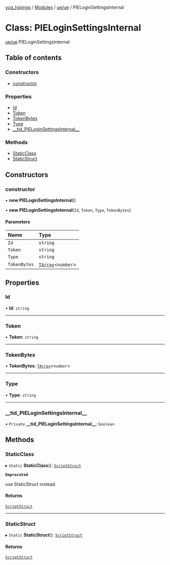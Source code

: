 [yug_typings](../README.md) / [Modules](../modules.md) / [ue/ue](../modules/ue_ue.md) / PIELoginSettingsInternal

# Class: PIELoginSettingsInternal

[ue/ue](../modules/ue_ue.md).PIELoginSettingsInternal

## Table of contents

### Constructors

- [constructor](ue_ue.PIELoginSettingsInternal.md#constructor)

### Properties

- [Id](ue_ue.PIELoginSettingsInternal.md#id)
- [Token](ue_ue.PIELoginSettingsInternal.md#token)
- [TokenBytes](ue_ue.PIELoginSettingsInternal.md#tokenbytes)
- [Type](ue_ue.PIELoginSettingsInternal.md#type)
- [\_\_tid\_PIELoginSettingsInternal\_\_](ue_ue.PIELoginSettingsInternal.md#__tid_pieloginsettingsinternal__)

### Methods

- [StaticClass](ue_ue.PIELoginSettingsInternal.md#staticclass)
- [StaticStruct](ue_ue.PIELoginSettingsInternal.md#staticstruct)

## Constructors

### constructor

• **new PIELoginSettingsInternal**()

• **new PIELoginSettingsInternal**(`Id`, `Token`, `Type`, `TokenBytes`)

#### Parameters

| Name | Type |
| :------ | :------ |
| `Id` | `string` |
| `Token` | `string` |
| `Type` | `string` |
| `TokenBytes` | [`TArray`](../interfaces/ue_puerts.TArray.md)<`number`\> |

## Properties

### Id

• **Id**: `string`

___

### Token

• **Token**: `string`

___

### TokenBytes

• **TokenBytes**: [`TArray`](../interfaces/ue_puerts.TArray.md)<`number`\>

___

### Type

• **Type**: `string`

___

### \_\_tid\_PIELoginSettingsInternal\_\_

• `Private` **\_\_tid\_PIELoginSettingsInternal\_\_**: `boolean`

## Methods

### StaticClass

▸ `Static` **StaticClass**(): [`ScriptStruct`](ue_ue.ScriptStruct.md)

**`Deprecated`**

use StaticStruct instead.

#### Returns

[`ScriptStruct`](ue_ue.ScriptStruct.md)

___

### StaticStruct

▸ `Static` **StaticStruct**(): [`ScriptStruct`](ue_ue.ScriptStruct.md)

#### Returns

[`ScriptStruct`](ue_ue.ScriptStruct.md)
